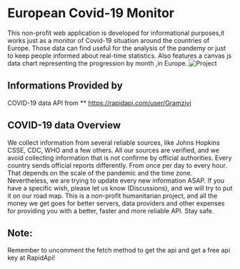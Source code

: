 
 # European Covid-19 Monitor
      
 This non-profit web application is developed for informational
 purposes,it works just as a monitor of Covid-19 situation around the
 countries of Europe. Those data can find useful for the analysis of
 the pandemy or just to keep people informed about real-time
 statistics. Also features a canvas js data chart representing the progression by month ,in Europe.
 ![Project](https://i.imgur.com/Ss1WG5h.jpg) 
 ## Informations Provided by
          
 COVID-19 data API from ** https://rapidapi.com/user/Gramzivi
            
        
## COVID-19 data Overview
          
We collect information from several reliable sources, like Johns
Hopkins CSSE, CDC, WHO and a few others. All our sources are
verified, and we avoid collecting information that is not confirme
by official authorities. Every country sends official reports
differently. From once per day to every hour. That depends on the
scale of the pandemic and the time zone. Nevertheless, we are trying
to update every new information ASAP. If you have a specific wish,
please let us know (Discussions), and we will try to put it on our
road map. This is a non-profit humanitarian project, and all the
money we get goes for better servers, data providers and other
expenses for providing you with a better, faster and more reliable
API. Stay safe.

## Note:
Remember to uncomment the fetch method to get the api and get a free api key at RapidApi!
            
       
